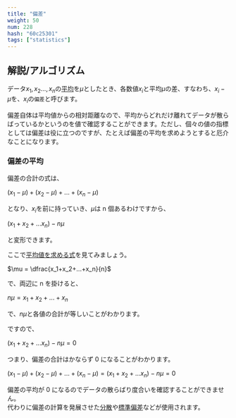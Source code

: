 ```yaml
---
title: "偏差"
weight: 50
num: 228
hash: "60c25301"
tags: ["statistics"]
---
```


## 解説/アルゴリズム

データ$x_1,x_2...,x_n$の[平均](/f46de367/)を$\mu$としたとき、各数値$x_i$と平均$\mu$の差、すなわち、$x_i-μ$を、$x_i$の`偏差`と呼びます。

偏差自体は平均値からの相対距離なので、平均からどれだけ離れてデータが散らばっているかというのを値で確認することができます。ただし、個々の値の指標としては偏差は役に立つのですが、たとえば偏差の平均を求めようとすると厄介なことになります。

### 偏差の平均

偏差の合計の式は、

$(x_1-\mu)+(x_2-\mu)+...+(x_n-\mu)$

となり、$x_i$を前に持っていき、$\mu$は n 個あるわけですから、

$(x_1+x_2+...x_n)-n \mu$

と変形できます。

ここで[平均値を求める式](/f46de367/)を見てみましょう。

$\mu = \dfrac{x_1+x_2+...+x_n}{n}$

で、両辺に n を掛けると、

$n \mu = x_1+x_2+...+x_n$

で、$n \mu$と各値の合計が等しいことがわかります。

ですので、

$(x_1+x_2+...x_n)-n \mu = 0$

つまり、偏差の合計はかならず 0 になることがわかります。

$(x_1-\mu)+(x_2-\mu)+...+(x_n-\mu)=(x_1+x_2+...x_n)-n \mu=0$

偏差の平均が 0 になるのでデータの散らばり度合いを確認することができません。  
代わりに偏差の計算を発展させた[分散](/ff9280ae/)や[標準偏差](/30fc94d2/)などが使用されます。
